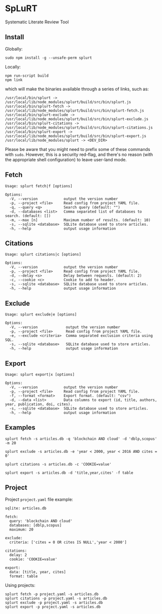 # SpLuRT

Systematic Literate Review Tool

## Install

Globally:

```
sudo npm install -g --unsafe-perm splurt
```

Locally:

```
npm run-script build 
npm link
```

which will make the binaries available through a series of links, such as:

```
/usr/local/bin/splurt -> /usr/local/lib/node_modules/splurt/build/src/bin/splurt.js
/usr/local/bin/splurt-fetch -> /usr/local/lib/node_modules/splurt/build/src/bin/splurt-fetch.js
/usr/local/bin/splurt-exclude -> /usr/local/lib/node_modules/splurt/build/src/bin/splurt-exclude.js
/usr/local/bin/splurt-citations -> /usr/local/lib/node_modules/splurt/build/src/bin/splurt-citations.js
/usr/local/bin/splurt-export -> /usr/local/lib/node_modules/splurt/build/src/bin/splurt-export.js
/usr/local/lib/node_modules/splurt -> <DEV_DIR>
```

Please be aware that you might need to prefix some of these commands with `sudo`. However, this is a security red-flag, and there's no reason (with the appropriate shell configuration) to leave user-land mode.

## Fetch

```
Usage: splurt fetch|f [options]

Options:
  -V, --version            output the version number
  -p, --project <file>     Read config from project YAML file.
  -q, --query <q>          Search query (default: "")
  -d, --databases <list>   Comma separated list of databases to search. (default: [])
  -m, --max [n]            Maximum number of results. (default: 10)
  -s, --sqlite <database>  SQLite database used to store articles.
  -h, --help               output usage information
```

## Citations

```
Usage: splurt citations|c [options]

Options:
  -V, --version            output the version number
  -p, --project <file>     Read config from project YAML file.
  -d, --delay <s>          Delay between requests. (default: 2)
  -c, --cookie <c>         Cookie to add to header.
  -s, --sqlite <database>  SQLite database used to store articles.
  -h, --help               output usage information
```

## Exclude

```
Usage: splurt exclude|e [options]

Options:
  -V, --version             output the version number
  -p, --project <file>      Read config from project YAML file.
  -e, --exclude <criteria>  Comma separated exclusion criteria using SQL.
  -s, --sqlite <database>   SQLite database used to store articles.
  -h, --help                output usage information
```

## Export

```
Usage: splurt export|x [options]

Options:
  -V, --version            output the version number
  -p, --project <file>     Read config from project YAML file.
  -f, --format <format>    Export format. (default: "csv")
  -d, --data <list>        Data columns to export (id, title, authors, year, publication, doi, cites).
  -s, --sqlite <database>  SQLite database used to store articles.
  -h, --help               output usage information
```

## Examples

```
splurt fetch -s articles.db -q 'blockchain AND cloud' -d 'dblp,scopus' -m 20
```

```
splurt exclude -s articles.db -e 'year < 2000, year < 2016 AND cites = 0'
```

```
splurt citations -s articles.db -c 'COOKIE=value'
```

```
splurt export -s articles.db -d 'title,year,cites' -f table
```

## Project

Project ```project.yaml``` file example:

```
sqlite: articles.db

fetch:
  query: 'blockchain AND cloud'
  databases: [dblp,scopus]
  maximum: 20

exclude:
  criteria: ['cites = 0 OR cites IS NULL','year < 2000']

citations:
  delay: 2
  cookie: 'COOKIE=value'

export:
  data: [title, year, cites]
  format: table
```

Using projects:

```
splurt fetch -p project.yaml -s articles.db
splurt citations -p project.yaml -s articles.db
splurt exclude -p project.yaml -s articles.db
splurt export -p project.yaml -s articles.db
```
